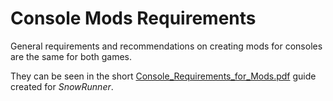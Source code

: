 # Console Mods Requirements

General requirements and recommendations on creating mods for consoles are the same for both games.

They can be seen in the short [Console_Requirements_for_Mods.pdf](./Console_Requirements_for_Mods.pdf) guide created for *SnowRunner*.

